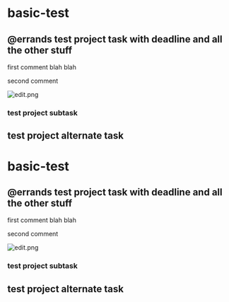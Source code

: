 # basic-test

## @errands test project task with deadline and all the other stuff 

first comment blah blah 

second comment 

![edit.png](https://d1x0mwiac2rqwt.cloudfront.net/2de68bc20a9e2dbf6f7c4faffbe115ec/as/edit.png) 

### test project subtask 

## test project alternate task 



# basic-test

## @errands test project task with deadline and all the other stuff 

first comment blah blah 

second comment 

![edit.png](https://d1x0mwiac2rqwt.cloudfront.net/2de68bc20a9e2dbf6f7c4faffbe115ec/as/edit.png) 

### test project subtask 

## test project alternate task 



